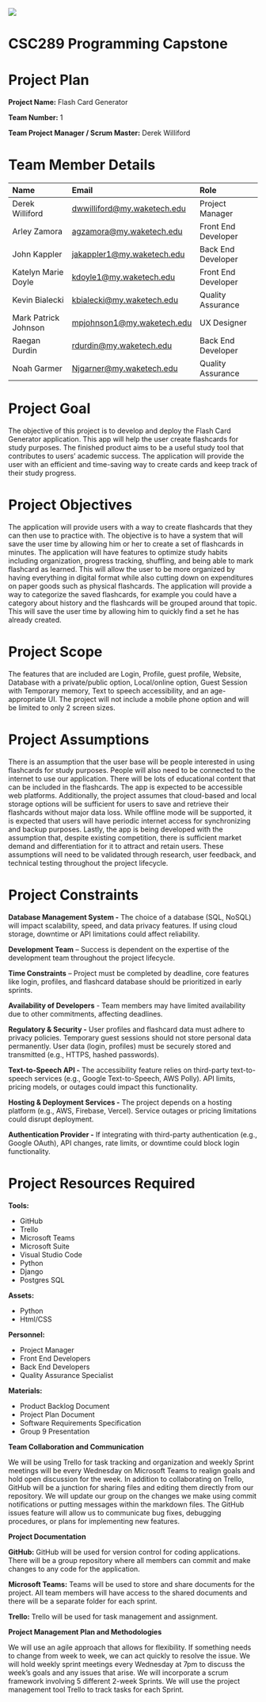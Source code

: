 ﻿
![](Aspose.Words.d143bd8a-417b-45e6-a19d-39234aa76495.001.png)
# **CSC289 Programming Capstone**
# **Project Plan**


**Project Name:** Flash Card Generator

**Team Number:** 1

**Team Project Manager / Scrum Master:** Derek Williford

# <a name="_x7m16otabon9"></a><a name="_64tqgr9am01"></a>**Team Member Details** 

|**Name**|**Email**|**Role**|
| :- | :- | :- |
|Derek Williford|dwwilliford@my.waketech.edu|Project Manager|
|Arley Zamora|agzamora@my.waketech.edu|Front End Developer|
|John Kappler|jakappler1@my.waketech.edu|Back End Developer|
|Katelyn Marie Doyle|kdoyle1@my.waketech.edu|Front End Developer|
|Kevin Bialecki|kbialecki@my.waketech.edu|Quality Assurance|
|Mark Patrick Johnson|mpjohnson1@my.waketech.edu|UX Designer|
|Raegan Durdin|rdurdin@my.waketech.edu|Back End Developer|
|Noah Garmer|Njgarner@my.waketech.edu|Quality Assurance|


# <a name="_ub91xmwn4sn9"></a><a name="_m86sv3w668m0"></a><a name="_y9pmdrlub96f"></a><a name="_o5u9hbrr6tog"></a><a name="_1cw6cl67wkn5"></a><a name="_b8nk4pl97ixo"></a><a name="_ts29dd9t5ihv"></a><a name="_8woy449kyg57"></a>**Project Goal** 
The objective of this project is to develop and deploy the Flash Card Generator application. This app will help the user create flashcards for study purposes. The finished product aims to be a useful study tool that contributes to users’ academic success. The application will provide the user with an efficient and time-saving way to create cards and keep track of their study progress.

#
# <a name="_ujfeb2shk83v"></a>**Project Objectives** 
The application will provide users with a way to create flashcards that they can then use to practice with. The objective is to have a system that will save the user time by allowing him or her to create a set of flashcards in minutes.  The application will have features to optimize study habits including organization, progress tracking, shuffling, and being able to mark flashcard as learned.  This will allow the user to be more organized by having everything in digital format while also cutting down on expenditures on paper goods such as physical flashcards. The application will provide a way to categorize the saved flashcards, for example you could have a category about history and the flashcards will be grouped around that topic.  This will save the user time by allowing him to quickly find a set he has already created. 
# <a name="_aueqcueyt8mh"></a><a name="_4bznrdi1kcdu"></a><a name="_f42mg177jvwr"></a>**Project Scope** 
The features that are included are Login, Profile, guest profile, Website, Database with a private/public option, Local/online option, Guest Session with Temporary memory, Text to speech accessibility, and an age-appropriate UI.  The project will not include a mobile phone option and will be limited to only 2 screen sizes.
# **Project Assumptions** 
There is an assumption that the user base will be people interested in using flashcards for study purposes. People will also need to be connected to the internet to use our application. There will be lots of educational content that can be included in the flashcards. The app is expected to be accessible web platforms. Additionally, the project assumes that cloud-based and local storage options will be sufficient for users to save and retrieve their flashcards without major data loss. While offline mode will be supported, it is expected that users will have periodic internet access for synchronizing and backup purposes. Lastly, the app is being developed with the assumption that, despite existing competition, there is sufficient market demand and differentiation for it to attract and retain users. These assumptions will need to be validated through research, user feedback, and technical testing throughout the project lifecycle.
# **Project Constraints** 
**Database Management System -** The choice of a database (SQL, NoSQL) will impact scalability, speed, and data privacy features. If using cloud storage, downtime or API limitations could affect reliability.

**Development Team** – Success is dependent on the expertise of the development team throughout the project lifecycle.

**Time Constraints** – Project must be completed by deadline, core features like login, profiles, and flashcard database should be prioritized in early sprints.

**Availability of Developers** - Team members may have limited availability due to other commitments, affecting deadlines.

**Regulatory & Security -** User profiles and flashcard data must adhere to privacy policies. Temporary guest sessions should not store personal data permanently. User data (login, profiles) must be securely stored and transmitted (e.g., HTTPS, hashed passwords).

**Text-to-Speech API -** The accessibility feature relies on third-party text-to-speech services (e.g., Google Text-to-Speech, AWS Polly). API limits, pricing models, or outages could impact this functionality.

**Hosting & Deployment Services -** The project depends on a hosting platform (e.g., AWS, Firebase, Vercel). Service outages or pricing limitations could disrupt deployment.

**Authentication Provider -** If integrating with third-party authentication (e.g., Google OAuth), API changes, rate limits, or downtime could block login functionality.


# **Project Resources Required** 

**Tools:**

- GitHub
- Trello
- Microsoft Teams
- Microsoft Suite
- Visual Studio Code
- Python
- Django
- Postgres SQL

**Assets:**

- Python 
- Html/CSS

**Personnel:**

- Project Manager
- Front End Developers
- Back End Developers
- Quality Assurance Specialist

**Materials:**



- Product Backlog Document
- Project Plan Document
- Software Requirements Specification
- Group 9 Presentation

**Team Collaboration and Communication** 

We will be using Trello for task tracking and organization and weekly Sprint meetings will be every Wednesday on Microsoft Teams to realign goals and hold open discussion for the week. In addition to collaborating on Trello, GitHub will be a junction for sharing files and editing them directly from our repository. We will update our group on the changes we make using commit notifications or putting messages within the markdown files. The GitHub issues feature will allow us to communicate bug fixes, debugging procedures, or plans for implementing new features. 


**Project Documentation** 

**GitHub:** GitHub will be used for version control for coding applications. There will be a group repository where all members can commit and make changes to any code for the application.  

**Microsoft Teams:** Teams will be used to store and share documents for the project.  All team members will have access to the shared documents and there will be a separate folder for each sprint.

**Trello:** Trello will be used for task management and assignment. 


**Project Management Plan and Methodologies** 

<a name="_hcab5dqecpze"></a>We will use an agile approach that allows for flexibility.  If something needs to change from week to week, we can act quickly to resolve the issue.  We will hold weekly sprint meetings every Wednesday at 7pm to discuss the week’s goals and any issues that arise.  We will incorporate a scrum framework involving 5 different 2-week Sprints.  We will use the project management tool Trello to track tasks for each Sprint.
